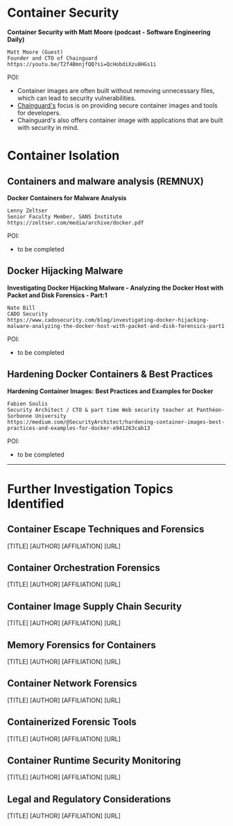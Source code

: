 # Container Security
**Container Security with Matt Moore (podcast - Software Engineering Daily)**

    Matt Moore (Guest)
    Founder and CTO of Chainguard
    https://youtu.be/T2f4BmnjfQQ?si=QcHobdiXzu8HGs1i

POI:
- Container images are often built without removing unnecessary files, which can lead to security vulnerabilities.
- [Chainguard's](https://github.com/chainguard-dev) focus is on providing secure container images and tools for developers.
- Chainguard's also offers container image with applications that are built with security in mind.

# Container Isolation
## Containers and malware analysis (REMNUX)
**Docker Containers for Malware Analysis**

    Lenny Zeltser
    Senior Faculty Member, SANS Institute
    https://zeltser.com/media/archive/docker.pdf

POI:
- to be completed

## Docker Hijacking Malware
**Investigating Docker Hijacking Malware - Analyzing the Docker Host with Packet and Disk Forensics - Part:1**

    Nate Bill
    CADO Security
    https://www.cadosecurity.com/blog/investigating-docker-hijacking-malware-analyzing-the-docker-host-with-packet-and-disk-forensics-part1

POI:
- to be completed

## Hardening Docker Containers & Best Practices
**Hardening Container Images: Best Practices and Examples for Docker**

    Fabien Soulis
    Security Architect / CTO & part time Web security teacher at Panthéon-Sorbonne University
    https://medium.com/@SecurityArchitect/hardening-container-images-best-practices-and-examples-for-docker-e941263cab13

POI:
- to be completed

---
# Further Investigation Topics Identified
## Container Escape Techniques and Forensics
[TITLE]
[AUTHOR]
[AFFILIATION]
[URL]
## Container Orchestration Forensics
[TITLE]
[AUTHOR]
[AFFILIATION]
[URL]
## Container Image Supply Chain Security
[TITLE]
[AUTHOR]
[AFFILIATION]
[URL]
## Memory Forensics for Containers
[TITLE]
[AUTHOR]
[AFFILIATION]
[URL]
## Container Network Forensics
[TITLE]
[AUTHOR]
[AFFILIATION]
[URL]
## Containerized Forensic Tools
[TITLE]
[AUTHOR]
[AFFILIATION]
[URL]
## Container Runtime Security Monitoring
[TITLE]
[AUTHOR]
[AFFILIATION]
[URL]
## Legal and Regulatory Considerations
[TITLE]
[AUTHOR]
[AFFILIATION]
[URL]